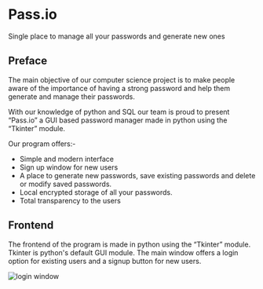 # **Pass.io**

Single place to manage all your passwords and generate new ones


## Preface

The main objective of our computer science project is to make people aware of the importance of having a strong password and help them generate and manage their passwords.

With our knowledge of python and SQL our team is proud to present “Pass.io” a GUI based password manager made in python using the “Tkinter” module.

Our program offers:-
- Simple and modern interface
- Sign up window for new users
- A place to generate new passwords, save existing passwords and delete or modify saved passwords.
- Local encrypted storage of all your passwords.
- Total transparency to the users

## Frontend

The frontend of the program is made in python using the “Tkinter” module. Tkinter is python's default GUI module. The main window offers a login option for existing users and a signup button for new users.

![login window](https://imgur.com/a/CVXxptj)
